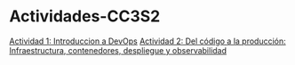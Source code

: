 # Actividades-CC3S2

[Actividad 1: Introduccion a DevOps](/Actividad-01/README.md)
[Actividad 2: Del código a la producción: Infraestructura, contenedores, despliegue y observabilidad](/Actividad-02/README.md)